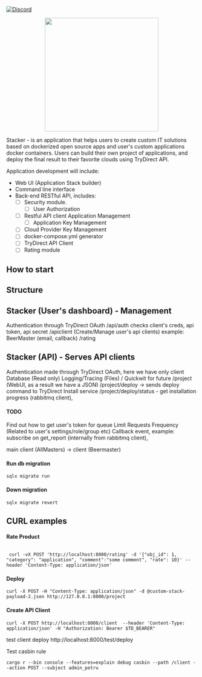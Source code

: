 <a href="https://discord.gg/mNhsa8VdYX"><img alt="Discord" src="https://img.shields.io/discord/578119430391988232?label=discord"></a>
<br>
<div align="center">
<img width="300" src="https://repository-images.githubusercontent.com/448846514/3468f301-0ba6-4b61-9bf1-164c06c06b08"> 
 </div>

Stacker - is an application that helps users to create custom IT solutions based on dockerized open 
source apps and user's custom applications docker containers. Users can build their own project of applications, and 
deploy the final result to their favorite clouds using TryDirect API.

Application development will include:
- Web UI (Application Stack builder)
- Command line interface
- Back-end RESTful API, includes:
  - [ ] Security module. 
    - [ ] User Authorization
  - [ ] Restful API client Application Management
    - [ ] Application Key Management
  - [ ] Cloud Provider Key Management 
  - [ ] docker-compose.yml generator
  - [ ] TryDirect API Client
  - [ ] Rating module
   
## How to start 


## Structure

Stacker (User's dashboard) - Management 
----------
Authentication through TryDirect OAuth
/api/auth checks client's creds, api token, api secret
/apiclient (Create/Manage user's api clients) example: BeerMaster (email, callback)
/rating   


Stacker (API) - Serves API clients 
----------
Authentication made through TryDirect OAuth, here we have only client 
Database (Read only)
Logging/Tracing (Files) / Quickwit for future 
/project (WebUI, as a result we have a JSON)
/project/deploy -> sends deploy command to TryDirect Install service 
/project/deploy/status - get installation progress (rabbitmq client),

#### TODO 
Find out how to get user's token for queue
Limit Requests Frequency (Related to user's settings/role/group etc)
Callback event, example: subscribe on get_report (internally from rabbitmq client),


main client (AllMasters) ->  client (Beermaster) 


#### Run db migration

```
sqlx migrate run

```


#### Down migration

```
sqlx migrate revert 
```


## CURL examples
#### Rate Product 

```

 curl -vX POST 'http://localhost:8000/rating' -d '{"obj_id": 1, "category": "application", "comment":"some comment", "rate": 10}' --header 'Content-Type: application/json'

```


#### Deploy 
```
curl -X POST -H "Content-Type: application/json" -d @custom-stack-payload-2.json http://127.0.0.1:8000/project    
```

#### Create API Client
```
curl -X POST http://localhost:8000/client  --header 'Content-Type: application/json' -H "Authorization: Bearer $TD_BEARER"
```


test client deploy
http://localhost:8000/test/deploy


Test casbin rule
```
cargo r --bin console --features=explain debug casbin --path /client --action POST --subject admin_petru
```
